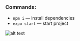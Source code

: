 ### Commands:

- `npm i` &mdash; install dependencies
- `expo start` &mdash; start project

![alt text](https://kept.com.ua/image/4Lq3/example.jpg)
